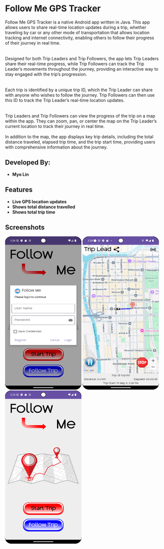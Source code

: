 # Follow Me GPS Tracker

Follow Me GPS Tracker is a native Android app written in Java. This app allows users to share real-time location updates 
during a trip, whether traveling by car or any other mode of transportation that allows location tracking and internet 
connectivity, enabling others to follow their progress of their journey in real time.</br></br>  
Designed for both Trip Leaders and Trip Followers, the app lets Trip Leaders share their real-time progress, while 
Trip Followers can track the Trip Leader’s movements throughout the journey, providing an interactive way to stay 
engaged with the trip’s progression.</br></br>  
Each trip is identified by a unique trip ID, which the Trip Leader can share with anyone who wishes to follow the 
journey. Trip Followers can then use this ID to track the Trip Leader’s real-time location updates.</br></br>  
Trip Leaders and Trip Followers can view the progress of the trip on a map within the app. They can zoom, pan, or 
center the map on the Trip Leader’s current location to track their journey in real time.</br></br> 
In addition to the map, the app displays key trip details, including the total distance traveled, elapsed trip time, 
and the trip start time, providing users with comprehensive information about the journey.

## Developed By:

- **Myo Lin**

## Features

- **Live GPS location updates**
- **Shows total distance travelled**
- **Shows total trip time**

## Screenshots

<img src="https://github.com/myolin/GPSTracker/blob/main/Screenshot/Screenshot-1.png" alt="Screenshot-1" width="250" height="500"/>

<img src="https://github.com/myolin/GPSTracker/blob/main/Screenshot/Screenshot-2.png" alt="Screenshot-2" width="250" height="500"/>

<img src="https://github.com/myolin/GPSTracker/blob/main/Screenshot/Screenshot-3.png" alt="Screenshot-3" width="250" height="500"/>

